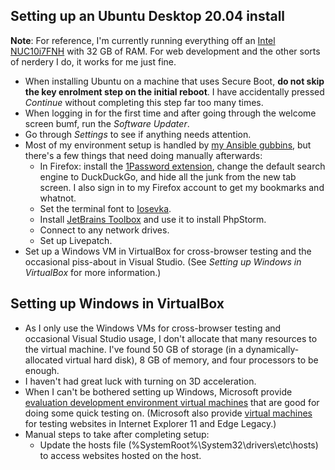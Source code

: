 <!--
  # This file is distributed under under the Creative Commons
  # Attribution 4.0 International License. To view a copy of this
  # license, please visit <http://creativecommons.org/licenses/by/4.0/>.

  description: Read Damien Dart's notes on setting up his development environment.
  title: Personal Development Environment Notes
  twigTemplate: .templates/notes-base.html.twig
-->

Setting up an Ubuntu Desktop 20.04 install
------------------------------------------

<div class="admonition admonition--info">
  <p><b>Note</b>: For reference, I'm currently running everything off an
    <a href="https://www.intel.co.uk/content/www/uk/en/products/boards-kits/nuc/kits/nuc10i7fnh.html">Intel
    NUC10i7FNH</a> with 32 GB of RAM. For web development and the other
    sorts of nerdery I do, it works for me just fine.
</div>

  - When installing Ubuntu on a machine that uses Secure Boot, **do not
    skip the key enrolment step on the initial reboot**. I have
    accidentally pressed _Continue_ without completing this step far too
    many times.
  - When logging in for the first time and after going through the
    welcome screen bumf, run the _Software Updater_.
  - Go through _Settings_ to see if anything needs attention.
  - Most of my environment setup is handled by [my Ansible gubbins][1],
    but there's a few things that need doing manually afterwards:
    - In Firefox: install the [1Password extension][2], change the
      default search engine to DuckDuckGo, and hide all the junk from
      the new tab screen. I also sign in to my Firefox account to get my
      bookmarks and whatnot.
    - Set the terminal font to [Iosevka][3].
    - Install [JetBrains Toolbox][4] and use it to install PhpStorm.
    - Connect to any network drives.
    - Set up Livepatch.
  - Set up a Windows VM in VirtualBox for cross-browser testing
    and the occasional piss-about in Visual Studio. (See _Setting up
    Windows in VirtualBox_ for more information.)

[1]: <https://www.robotinaponcho.net/git/#setup>
[2]: <https://1password.com/downloads/linux/#browsers>
[3]: <https://typeof.net/Iosevka/>
[4]: <https://www.jetbrains.com/help/phpstorm/installation-guide.html#toolbox>


Setting up Windows in VirtualBox
--------------------------------

  - As I only use the Windows VMs for cross-browser testing and
    occasional Visual Studio usage, I don't allocate that many resources
    to the virtual machine. I've found 50 GB of storage (in a
    dynamically-allocated virtual hard disk), 8 GB of memory, and four
    processors to be enough.
  - I haven't had great luck with turning on 3D acceleration.
  - When I can't be bothered setting up Windows, Microsoft provide
    [evaluation development environment virtual machines][5] that are
    good for doing some quick testing on. (Microsoft also provide
    [virtual machines][6] for testing websites in Internet Explorer 11
    and Edge Legacy.)
  - Manual steps to take after completing setup:
    - Update the hosts file (<span class="os-menu-item">%SystemRoot%\System32\drivers\etc\hosts</span>)
      to access websites hosted on the host.

[5]: <https://developer.microsoft.com/en-us/windows/downloads/virtual-machines/>
[6]: <https://developer.microsoft.com/en-us/microsoft-edge/tools/vms/>
